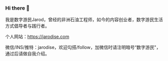 ### Hi there 👋

我是数字游民Jarod，曾经的非洲石油工程师，如今的内容创业者，数字游民生活方式倡导者与践行者。

个人网站：https://jarodise.com 

微信/INS/推特：jarodise，欢迎勾搭/follow，加微信时请注明暗号“数字游民"，通过后请做自我介绍。
